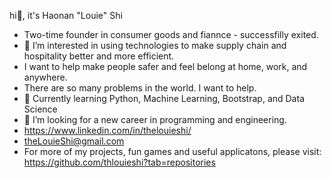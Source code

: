 hi👋, it's Haonan "Louie" Shi

- Two-time founder in consumer goods and fiannce - successfilly exited.
- 💞️ I’m interested in using technologies to make supply chain and hospitality better and more efficient. 
- I want to help make people safer and feel belong at home, work, and anywhere.
- There are so many problems in the world. I want to help. 
- 🌱 Currently learning Python, Machine Learning, Bootstrap, and Data Science
- 👀 I’m looking for a new career in programming and engineering. 
- https://www.linkedin.com/in/thelouieshi/
- theLouieShi@gmail.com
- For more of my projects, fun games and useful applicatons, please visit: https://github.com/thlouieshi?tab=repositories
